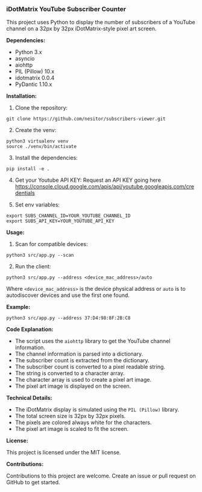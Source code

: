 ### iDotMatrix YouTube Subscriber Counter

This project uses Python to display the number of subscribers of a YouTube channel on a 32px by 32px iDotMatrix-style pixel art screen.

**Dependencies:**

-   Python 3.x
-   asyncio
-   aiohttp
-   PIL (Pillow) 10.x
-   idotmatrix 0.0.4
-   PyDantic 1.10.x

**Installation:**

1.  Clone the repository:

```
git clone https://github.com/nesitor/subscribers-viewer.git

```

2.  Create the venv:

```
python3 virtualenv venv
source ./venv/bin/activate

```

3.  Install the dependencies:

```
pip install -e .

```

4.  Get your Youtube API KEY:
Request an API KEY going here https://console.cloud.google.com/apis/api/youtube.googleapis.com/credentials

5.  Set env variables:

```
export SUBS_CHANNEL_ID=YOUR_YOUTUBE_CHANNEL_ID
export SUBS_API_KEY=YOUR_YOUTUBE_API_KEY

```


**Usage:**

1.  Scan for compatible devices:

```
python3 src/app.py --scan

```

2.  Run the client:

```
python3 src/app.py --address <device_mac_address>/auto

```

Where `<device_mac_address>` is the device physical address or `auto` is to autodiscover devices and use the first one found.

**Example:**

```
python3 src/app.py --address 37:D4:98:8F:2B:C8

```

**Code Explanation:**

-   The script uses the `aiohttp` library to get the YouTube channel information.
-   The channel information is parsed into a dictionary.
-   The subscriber count is extracted from the dictionary.
-   The subscriber count is converted to a pixel readable string.
-   The string is converted to a character array.
-   The character array is used to create a pixel art image.
-   The pixel art image is displayed on the screen.

**Technical Details:**

-   The iDotMatrix display is simulated using the `PIL (Pillow)` library.
-   The total screen size is 32px by 32px pixels.
-   The pixels are colored always white for the characters.
-   The pixel art image is scaled to fit the screen.

**License:**

This project is licensed under the MIT license.

**Contributions:**

Contributions to this project are welcome. Create an issue or pull request on GitHub to get started.
